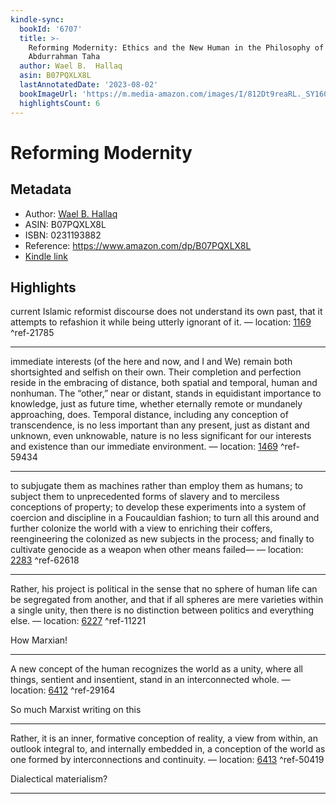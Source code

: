 ```yaml
---
kindle-sync:
  bookId: '6707'
  title: >-
    Reforming Modernity: Ethics and the New Human in the Philosophy of
    Abdurrahman Taha
  author: Wael B.  Hallaq
  asin: B07PQXLX8L
  lastAnnotatedDate: '2023-08-02'
  bookImageUrl: 'https://m.media-amazon.com/images/I/812Dt9reaRL._SY160.jpg'
  highlightsCount: 6
---
```

# Reforming Modernity
## Metadata
* Author: [Wael B.  Hallaq](https://www.amazon.com/Wael-B-Hallaq/e/B001H6IKEY/ref=dp_byline_cont_ebooks_1)
* ASIN: B07PQXLX8L
* ISBN: 0231193882
* Reference: https://www.amazon.com/dp/B07PQXLX8L
* [Kindle link](kindle://book?action=open&asin=B07PQXLX8L)

## Highlights
current Islamic reformist discourse does not understand its own past, that it attempts to refashion it while being utterly ignorant of it. — location: [1169](kindle://book?action=open&asin=B07PQXLX8L&location=1169) ^ref-21785

---
immediate interests (of the here and now, and I and We) remain both shortsighted and selfish on their own. Their completion and perfection reside in the embracing of distance, both spatial and temporal, human and nonhuman. The “other,” near or distant, stands in equidistant importance to knowledge, just as future time, whether eternally remote or mundanely approaching, does. Temporal distance, including any conception of transcendence, is no less important than any present, just as distant and unknown, even unknowable, nature is no less significant for our interests and existence than our immediate environment. — location: [1469](kindle://book?action=open&asin=B07PQXLX8L&location=1469) ^ref-59434

---
to subjugate them as machines rather than employ them as humans; to subject them to unprecedented forms of slavery and to merciless conceptions of property; to develop these experiments into a system of coercion and discipline in a Foucauldian fashion; to turn all this around and further colonize the world with a view to enriching their coffers, reengineering the colonized as new subjects in the process; and finally to cultivate genocide as a weapon when other means failed— — location: [2283](kindle://book?action=open&asin=B07PQXLX8L&location=2283) ^ref-62618

---

Rather, his project is political in the sense that no sphere of human life can be segregated from another, and that if all spheres are mere varieties within a single unity, then there is no distinction between politics and everything else. — location: [6227](kindle://book?action=open&asin=B07PQXLX8L&location=6227) ^ref-11221

How Marxian!

---
A new concept of the human recognizes the world as a unity, where all things, sentient and insentient, stand in an interconnected whole. — location: [6412](kindle://book?action=open&asin=B07PQXLX8L&location=6412) ^ref-29164

So much Marxist writing on this

---
Rather, it is an inner, formative conception of reality, a view from within, an outlook integral to, and internally embedded in, a conception of the world as one formed by interconnections and continuity. — location: [6413](kindle://book?action=open&asin=B07PQXLX8L&location=6413) ^ref-50419

Dialectical materialism?

---
